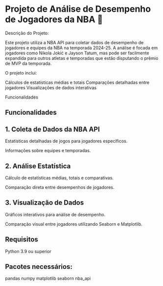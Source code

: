 
# Projeto de Análise de Desempenho de Jogadores da NBA 🏀

Descrição do Projeto:

Este projeto utiliza a NBA API para coletar dados de desempenho de jogadores e equipes da NBA na temporada 2024-25. A análise é focada em jogadores como Nikola Jokić e Jayson Tatum, mas pode ser facilmente expandida para outros atletas e temporadas que estão disputando o prêmio de MVP da temporada. 

O projeto inclui:

Cálculos de estatísticas médias e totais
Comparações detalhadas entre jogadores
Visualizações de dados interativas

Funcionalidades




## Funcionalidades
## 1. Coleta de Dados da NBA API
Estatísticas detalhadas de jogos para jogadores específicos.

Informações sobre equipes e temporadas.
## 2. Análise Estatística
Cálculo de estatísticas médias, totais e comparativas.

Comparação direta entre desempenhos de jogadores.
## 3. Visualização de Dados
Gráficos interativos para análise de desempenho.

Comparação visual entre jogadores utilizando Seaborn e Matplotlib.
## Requisitos

Python 3.9 ou superior

## Pacotes necessários:
pandas
numpy
matplotlib
seaborn
nba_api
